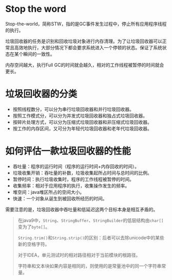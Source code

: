 # Stop the word

Stop-the-world，简称STW，指的是GC事件发生过程中，停止所有应用程序线程的执行。

垃圾回收器的任务是识别和回收垃圾对象进行内存清理。为了让垃圾回收器可以正常且高效地执行，大部分情况下都会要求系统进入一个停顿的状态。保证了系统状态在某个瞬间的一致性。

内存空间越大，执行Full GC的时间就会越久，相对的工作线程被暂停的时间就会更长。

# 垃圾回收器的分类

* 按照线程数分，可以分为串行垃圾回收器和并行垃圾回收器。
* 按照工作模式分，可以分为并发式垃圾回收器和独占式垃圾回收器。
* 按碎片处理方式，可以分为压缩式垃圾回收器和非压缩式垃圾回收器。
* 按工作的内存区间，又可分为年轻代垃圾回收器和老年代垃圾回收器。

# 如何评估一款垃圾回收器的性能

* 吞吐量：程序的运行时间（程序的运行时间+内存回收的时间）。
* 垃圾收集开销：吞吐量的补数，垃圾收集起所占时间与总时间的比例。
* 暂停时间：执行垃圾收集时，程序的工作线程被暂停的时间。
* 收集频率：相对于应用程序的执行，收集操作发生的频率。
* 堆空间：java堆区所占的空间大小。
* 快速：一个对象从诞生到被回收所经历的时间。

需要注意的是，垃圾回收器中吞吐量和低延迟这两个目标本身是相互矛盾的。

> 在java9中，`String`、`StringBuffer`、`StringBuilder`的低层结构由`char[]`变为了`byte[]`。
>
> `String.trim()`和`String.strip()`的区别：后者可以去除unicode中的某些新的空格字符。
>
> 对于IDEA，单元测试时的相对路径相对于当前模块的根路径。
>
> 字符串和文本块如果内容是相同的，则使用的是常量池中的同一个字符串常量。
